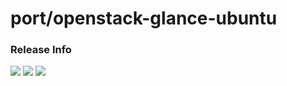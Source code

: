 # port/openstack-glance-ubuntu

### Release Info
[![](https://images.microbadger.com/badges/version/port/openstack-glance-ubuntu.svg)](http://microbadger.com/images/port/openstack-glance-ubuntu "Image info @ microbadger.com")
[![](https://images.microbadger.com/badges/image/port/openstack-glance-ubuntu.svg)](http://microbadger.com/images/port/openstack-glance-ubuntu "Image info @ microbadger.com")
[![](https://images.microbadger.com/badges/commit/port/openstack-glance-ubuntu.svg)](http://microbadger.com/images/port/openstack-glance-ubuntu "Image info @ microbadger.com")
